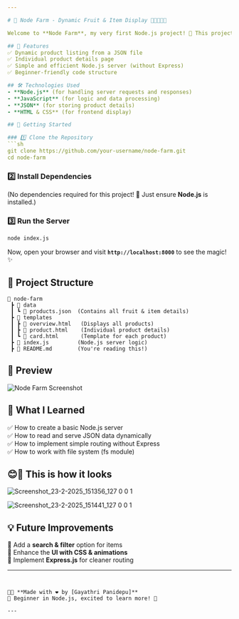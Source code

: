 ```yaml
---

# 🌱 Node Farm - Dynamic Fruit & Item Display 🧀🥕🌽🥦🥑

Welcome to **Node Farm**, my very first Node.js project! 🚀 This project dynamically displays fruits and items using data from a JSON file, making it a fun and interactive way to explore the power of **Node.js**, **routing**, and **server-side rendering**.

## 📌 Features  
✅ Dynamic product listing from a JSON file  
✅ Individual product details page  
✅ Simple and efficient Node.js server (without Express)  
✅ Beginner-friendly code structure  

## 🛠️ Technologies Used  
- **Node.js** (for handling server requests and responses)  
- **JavaScript** (for logic and data processing)  
- **JSON** (for storing product details)  
- **HTML & CSS** (for frontend display)  

## 🚀 Getting Started  

### 1️⃣ Clone the Repository  
```sh
git clone https://github.com/your-username/node-farm.git
cd node-farm
```

### 2️⃣ Install Dependencies  
(No dependencies required for this project! 🎉 Just ensure **Node.js** is installed.)  

### 3️⃣ Run the Server  
```sh
node index.js
```
Now, open your browser and visit **`http://localhost:8000`** to see the magic! ✨  

## 📂 Project Structure  
```
📁 node-farm  
 ┣ 📂 data  
 ┃ ┗ 📄 products.json  (Contains all fruit & item details)  
 ┣ 📂 templates  
 ┃ ┣ 📄 overview.html   (Displays all products)  
 ┃ ┣ 📄 product.html    (Individual product details)  
 ┃ ┗ 📄 card.html       (Template for each product)  
 ┣ 📄 index.js         (Node.js server logic)  
 ┣ 📄 README.md        (You're reading this!)  
```

## 📸 Preview  
![Node Farm Screenshot](image.png)  

## 🎯 What I Learned  
✅ How to create a basic Node.js server  
✅ How to read and serve JSON data dynamically  
✅ How to implement simple routing without Express  
✅ How to work with file system (fs module)  

## 😊👀 This is how it looks
![Screenshot_23-2-2025_151356_127 0 0 1](https://github.com/user-attachments/assets/7d41c3b5-9a0f-4b70-8fdd-937109589efa)
 
![Screenshot_23-2-2025_151441_127 0 0 1](https://github.com/user-attachments/assets/f0de92cb-c751-4ee7-8ccb-65f6ab166b20)


## 💡 Future Improvements  
🚀 Add a **search & filter** option for items  
🚀 Enhance the **UI with CSS & animations**  
🚀 Implement **Express.js** for cleaner routing  

---
```


👩‍💻 **Made with ❤️ by [Gayathri Panidepu]**  
📌 Beginner in Node.js, excited to learn more! 🚀  

---
